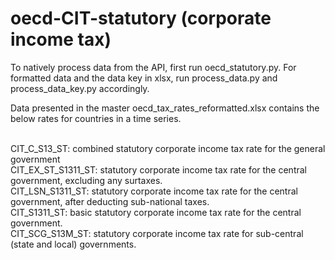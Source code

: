# oecd-CIT-statutory (corporate income tax)

To natively process data from the API, first run oecd_statutory.py. For formatted data and the data key in xlsx, run process_data.py and process_data_key.py accordingly.

Data presented in the master oecd_tax_rates_reformatted.xlsx contains the below rates for countries in a time series. 

 <br>CIT_C_S13_ST: combined statutory corporate income tax rate for the general government
 <br>CIT_EX_ST_S1311_ST: statutory corporate income tax rate for the central government, excluding any surtaxes.
 <br>CIT_LSN_S1311_ST: statutory corporate income tax rate for the central government, after deducting sub-national taxes.
 <br>CIT_S1311_ST: basic statutory corporate income tax rate for the central government.
 <br>CIT_SCG_S13M_ST: statutory corporate income tax rate for sub-central (state and local) governments.
